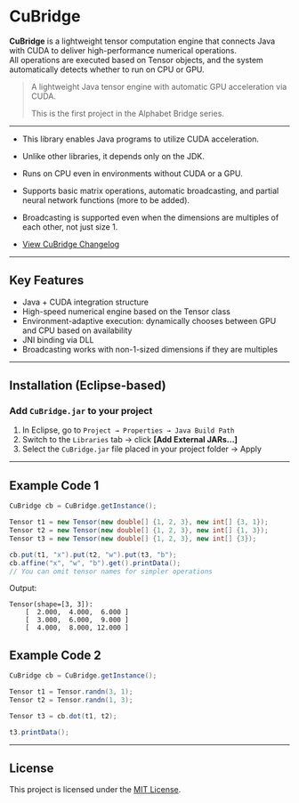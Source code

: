 # CuBridge

**CuBridge** is a lightweight tensor computation engine that connects Java with CUDA to deliver high-performance numerical operations.  
All operations are executed based on Tensor objects, and the system automatically detects whether to run on CPU or GPU.

> A lightweight Java tensor engine with automatic GPU acceleration via CUDA.  
> 
> This is the first project in the Alphabet Bridge series.

---

- This library enables Java programs to utilize CUDA acceleration.
- Unlike other libraries, it depends only on the JDK.
- Runs on CPU even in environments without CUDA or a GPU.
- Supports basic matrix operations, automatic broadcasting, and partial neural network functions (more to be added).
- Broadcasting is supported even when the dimensions are multiples of each other, not just size 1.

- [View CuBridge Changelog](Legacy/History_en.md)

---

##  Key Features

- Java + CUDA integration structure
- High-speed numerical engine based on the Tensor class
- Environment-adaptive execution: dynamically chooses between GPU and CPU based on availability
- JNI binding via DLL
- Broadcasting works with non-1-sized dimensions if they are multiples

---

##  Installation (Eclipse-based)

### Add `CuBridge.jar` to your project

1. In Eclipse, go to `Project → Properties → Java Build Path`
2. Switch to the `Libraries` tab → click **[Add External JARs...]**
3. Select the `CuBridge.jar` file placed in your project folder → Apply

---

##  Example Code 1

```java
CuBridge cb = CuBridge.getInstance();

Tensor t1 = new Tensor(new double[] {1, 2, 3}, new int[] {3, 1});
Tensor t2 = new Tensor(new double[] {1, 2, 3}, new int[] {1, 3});
Tensor t3 = new Tensor(new double[] {1, 2, 3}, new int[] {3});

cb.put(t1, "x").put(t2, "w").put(t3, "b");
cb.affine("x", "w", "b").get().printData();
// You can omit tensor names for simpler operations
```

Output:
```
Tensor(shape=[3, 3]):
    [  2.000,  4.000,  6.000 ]
    [  3.000,  6.000,  9.000 ]
    [  4.000,  8.000, 12.000 ]
```


## Example Code 2

```java
CuBridge cb = CuBridge.getInstance();

Tensor t1 = Tensor.randn(3, 1);
Tensor t2 = Tensor.randn(1, 3);

Tensor t3 = cb.dot(t1, t2);

t3.printData();

```


---

##  License

This project is licensed under the [MIT License](LICENSE).

